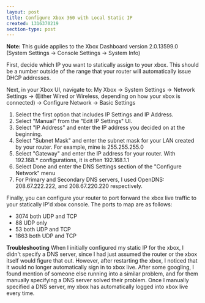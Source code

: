 ```yaml
---
layout: post
title: Configure Xbox 360 with Local Static IP
created: 1316370219
section-type: post
---
```

<b>Note: </b> This guide applies to the Xbox Dashboard version 2.0.13599.0 (System Settings -> Console Settings -> System Info)

First, decide which IP you want to statically assign to your xbox. This should be a number outside of the range that your router will automatically issue DHCP addresses.

Next, in your Xbox UI, navigate to: My Xbox -> System Settings -> Network Settings -> (Either Wired or Wireless, depending on how your xbox is connected) -> Configure Network -> Basic Settings

<ol>
<li>Select the first option that includes IP Settings and IP Address. 
</li><li>Select "Manual" from the "Edit IP Settings" UI.</li>
<li>Select "IP Address" and enter the IP address you decided on at the beginning.</li>
<li>Select "Subnet Mask" and enter the subnet mask for your LAN created by your router. For example, mine is 255.255.255.0</li>
<li>Select "Gateway" and enter the IP address for your router. With 192.168.* configurations, it is often 192.168.1.1</li>
<li>Select Done and enter the DNS Settings section of the "Configure Network" menu</li>
<li>For Primary and Secondary DNS servers, I used OpenDNS: 208.67.222.222, and 208.67.220.220 respectively.</li></ol>

Finally, you can configure your router to port forward the xbox live traffic to your statically IP'd xbox console. The ports to map are as follows:

<ul>
<li>3074 both UDP and TCP</li>
<li>88 UDP only</li>
<li>53 both UDP and TCP</li>
<li>1863 both UDP and TCP</li>
</ul>

<strong>Troubleshooting</strong>
When I initially configured my static IP for the xbox, I didn't specify a DNS server, since I had just assumed the router or the xbox itself would figure that out. However, after restarting the xbox, I noticed that it would no longer automatically sign in to xbox live. After some googling, I found mention of someone else running into a similar problem, and for them manually specifying a DNS server solved their problem. Once I manually specified a DNS server, my xbox has automatically logged into xbox live every time.
